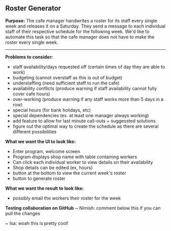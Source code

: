 ## Roster Generator

**Purpose:** The cafe manager handwrites a roster for its staff every single week and releases it on a Saturday. They send a message to each individual staff of their respective schedule for the following week. We'd like to automate this task so that the cafe manager does not have to make the roster every single week.

---

**Problems to consider:**
* staff availability/days requested off (certain times of day they are able to work)
* budgeting (cannot overstaff as this is out of budget)
* understaffing (need sufficient staff to run the cafe)
* availability conflicts (produce warning if staff availability cannot fully cover cafe hours)
* over-working (produce warning if any staff works more than 5 days in a row)
* special hours (for bank holidays, etc)
* special dependencies (ex. at least one manager always working)
* add feature to allow for last minute call-outs + suggessted solutions
* figure out the optimal way to create the schedule as there are several different possibilities

**What we want the UI to look like:**
* Enter program, welcome screen
* Program displays shop name with table containing workers 
* Can click each individual worker to view details on their availability
* Shop details can be edited (ex, hours)
* button at the bottom to view the current week's roster
* button to generate roster

**What we want the result to look like:**
* possibly email the workers their roster for the week

**Testing collaboration on GitHub**
~ Nimish: comment below this if you can pull the changes

~ Isa: woah this is pretty cool!

